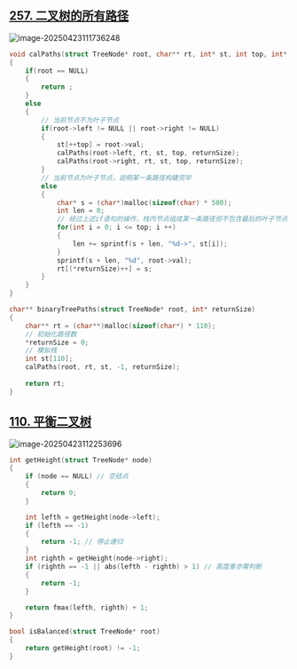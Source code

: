 ## [257. 二叉树的所有路径](https://leetcode.cn/problems/binary-tree-paths/)

![image-20250423111736248](https://jiajixi-0.oss-cn-beijing.aliyuncs.com/image-20250423111736248.png)



```c
void calPaths(struct TreeNode* root, char** rt, int* st, int top, int* returnSize)
{
    if(root == NULL)
    {
    	return ;
	}
    else
	{
        // 当前节点不为叶子节点 
        if(root->left != NULL || root->right != NULL)
		{
            st[++top] = root->val;
            calPaths(root->left, rt, st, top, returnSize); 
            calPaths(root->right, rt, st, top, returnSize);    
        }
        // 当前节点为叶子节点，说明某一条路径构建完毕 
        else
		{
            char* s = (char*)malloc(sizeof(char) * 500);
            int len = 0;                        
            // 经过上述if语句的操作，栈内节点组成某一条路径但不包含最后的叶子节点
            for(int i = 0; i <= top; i ++)
			{
                len += sprintf(s + len, "%d->", st[i]);
            }
            sprintf(s + len, "%d", root->val); 
            rt[(*returnSize)++] = s;                  
        }
    }
}

char** binaryTreePaths(struct TreeNode* root, int* returnSize)
{
    char** rt = (char**)malloc(sizeof(char*) * 110);
    // 初始化路径数
    *returnSize = 0;
    // 模拟栈 
    int st[110];
    calPaths(root, rt, st, -1, returnSize);
    
    return rt;                                         
}
```



## [110. 平衡二叉树](https://leetcode.cn/problems/balanced-binary-tree/)

![image-20250423112253696](https://jiajixi-0.oss-cn-beijing.aliyuncs.com/image-20250423112253696.png)



```c
int getHeight(struct TreeNode* node)
{
    if (node == NULL) // 空结点 
	{
        return 0;
    }

    int lefth = getHeight(node->left);
    if (lefth == -1)
	{
        return -1; // 停止递归
    }
    int righth = getHeight(node->right);
    if (righth == -1 || abs(lefth - righth) > 1) // 高度差亦需判断 
	{
        return -1;
    }

    return fmax(lefth, righth) + 1;
}

bool isBalanced(struct TreeNode* root)
{
    return getHeight(root) != -1;
}
```

